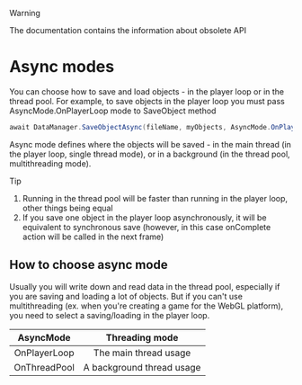 ﻿> [!WARNING]
> The documentation contains the information about
> obsolete API

# Async modes

You can choose how to save and load objects -
in the player loop or in the thread pool. For example,
to save objects in the player loop you must pass
AsyncMode.OnPlayerLoop mode to SaveObject method

```csharp
await DataManager.SaveObjectAsync(fileName, myObjects, AsyncMode.OnPlayerLoop);
```

Async mode defines where the objects will be saved -
in the main thread (in the player loop, single thread
mode), or in a background (in the thread pool,
multithreading mode).

> [!TIP]
> 1. Running in the thread pool will be faster than
     running in the player loop, other things being equal
> 2. If you save one object in the player loop asynchronously,
     it will be equivalent to synchronous save (however,
     in this case onComplete action will be called in the
     next frame)

## How to choose async mode

Usually you will write down and read data in the
thread pool, especially if you are saving and loading
a lot of objects. But if you can't use multithreading
(ex. when you're creating a game for the WebGL platform),
you need to select a saving/loading in the player loop.

|  AsyncMode   |      Threading mode       |
|:------------:|:-------------------------:|
| OnPlayerLoop |   The main thread usage   |
| OnThreadPool | A background thread usage |